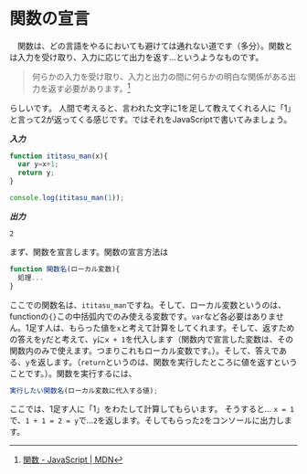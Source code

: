 # 関数の宣言
　関数は、どの言語をやるにおいても避けては通れない道です（多分）。関数とは入力を受け取り、入力に応じて出力を返す...というようなものです。
 
> 何らかの入力を受け取り、入力と出力の間に何らかの明白な関係がある出力を返す必要があります。[^1]

らしいです。
人間で考えると、言われた文字に1を足して教えてくれる人に「1」と言って2が返ってくる感じです。ではそれをJavaScriptで書いてみましょう。

***入力***
```js
function ititasu_man(x){
  var y=x+1;
  return y;
}

console.log(ititasu_man(1));
```
***出力***
```
2
```

まず、関数を宣言します。関数の宣言方法は
```js
function 関数名(ローカル変数){
  処理...
}
```
ここでの関数名は、`ititasu_man`ですね。そして、ローカル変数というのは、functionの`{}`この中括弧内でのみ使える変数です。`var`など各必要はありません。1足す人は、もらった値を`x`と考えて計算をしてくれます。そして、返すための答えを`y`だと考えて、`y`に`x + 1`を代入します（関数内で宣言した変数は、その関数内のみで使えます。つまりこれもローカル変数です。）。そして、答えである、`y`を返します。（`return`というのは、関数を実行したところに値を返すということです。）。関数を実行するには、
```js
実行したい関数名(ローカル変数に代入する値);
```
ここでは、1足す人に「1」をわたして計算してもらいます。
そうすると...
`x = 1`で、`1 + 1 = 2 = y`で...`2`を返します。そしてもらった`2`をコンソールに出力します。





[^1]: [関数 - JavaScript | MDN](https://developer.mozilla.org/ja/docs/Web/JavaScript/Guide/Functions)
